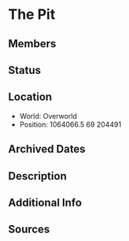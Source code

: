 # The Pit

## Members

## Status

## Location
- World: Overworld
- Position: 1064066.5 69 204491

## Archived Dates

## Description

## Additional Info

## Sources
